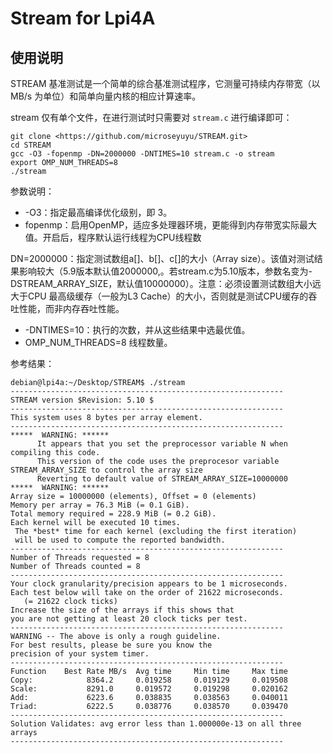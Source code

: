 # Stream for Lpi4A

## 使用说明

STREAM 基准测试是一个简单的综合基准测试程序，它测量可持续内存带宽（以 MB/s 为单位）和简单向量内核的相应计算速率。

stream 仅有单个文件，在进行测试时只需要对 `stream.c` 进行编译即可：

```
git clone <https://github.com/microseyuyu/STREAM.git>
cd STREAM
gcc -O3 -fopenmp -DN=2000000 -DNTIMES=10 stream.c -o stream
export OMP_NUM_THREADS=8
./stream
```

参数说明：

- -O3：指定最高编译优化级别，即 3。
- fopenmp：启用OpenMP，适应多处理器环境，更能得到内存带宽实际最大值。开启后，程序默认运行线程为CPU线程数

DN=2000000：指定测试数组a[]、b[]、c[]的大小（Array size）。该值对测试结果影响较大（5.9版本默认值2000000,。若stream.c为5.10版本，参数名变为-DSTREAM_ARRAY_SIZE，默认值10000000）。注意：必须设置测试数组大小远大于CPU 最高级缓存（一般为L3 Cache）的大小，否则就是测试CPU缓存的吞吐性能，而非内存吞吐性能。
- -DNTIMES=10：执行的次数，并从这些结果中选最优值。
- OMP_NUM_THREADS=8 线程数量。

参考结果：

```
debian@lpi4a:~/Desktop/STREAM$ ./stream
-------------------------------------------------------------
STREAM version $Revision: 5.10 $
-------------------------------------------------------------
This system uses 8 bytes per array element.
-------------------------------------------------------------
*****  WARNING: ******
      It appears that you set the preprocessor variable N when compiling this code.
      This version of the code uses the preprocesor variable STREAM_ARRAY_SIZE to control the array size
      Reverting to default value of STREAM_ARRAY_SIZE=10000000
*****  WARNING: ******
Array size = 10000000 (elements), Offset = 0 (elements)
Memory per array = 76.3 MiB (= 0.1 GiB).
Total memory required = 228.9 MiB (= 0.2 GiB).
Each kernel will be executed 10 times.
 The *best* time for each kernel (excluding the first iteration)
 will be used to compute the reported bandwidth.
-------------------------------------------------------------
Number of Threads requested = 8
Number of Threads counted = 8
-------------------------------------------------------------
Your clock granularity/precision appears to be 1 microseconds.
Each test below will take on the order of 21622 microseconds.
   (= 21622 clock ticks)
Increase the size of the arrays if this shows that
you are not getting at least 20 clock ticks per test.
-------------------------------------------------------------
WARNING -- The above is only a rough guideline.
For best results, please be sure you know the
precision of your system timer.
-------------------------------------------------------------
Function    Best Rate MB/s  Avg time     Min time     Max time
Copy:            8364.2     0.019258     0.019129     0.019508
Scale:           8291.0     0.019572     0.019298     0.020162
Add:             6223.6     0.038835     0.038563     0.040011
Triad:           6222.5     0.038776     0.038570     0.039470
-------------------------------------------------------------
Solution Validates: avg error less than 1.000000e-13 on all three arrays
-------------------------------------------------------------
```